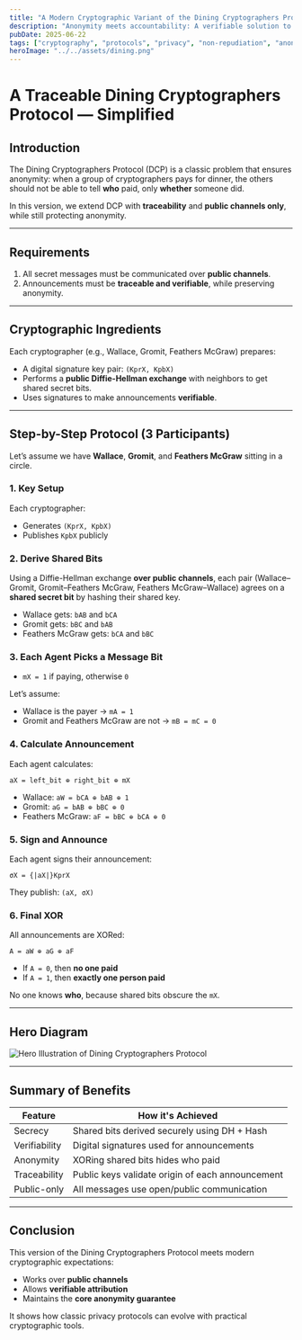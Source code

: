 ```yaml
---
title: "A Modern Cryptographic Variant of the Dining Cryptographers Protocol"
description: "Anonymity meets accountability: A verifiable solution to the Dining Cryptographers Problem using public-key cryptography."
pubDate: 2025-06-22
tags: ["cryptography", "protocols", "privacy", "non-repudiation", "anonymity"]
heroImage: "../../assets/dining.png"
---
```


# A Traceable Dining Cryptographers Protocol — Simplified

## Introduction

The Dining Cryptographers Protocol (DCP) is a classic problem that ensures anonymity: when a group of cryptographers pays for dinner, the others should not be able to tell **who** paid, only **whether** someone did.

In this version, we extend DCP with **traceability** and **public channels only**, while still protecting anonymity.

---

## Requirements

1. All secret messages must be communicated over **public channels**.
2. Announcements must be **traceable and verifiable**, while preserving anonymity.

---

## Cryptographic Ingredients

Each cryptographer (e.g., Wallace, Gromit, Feathers McGraw) prepares:

- A digital signature key pair: `(KprX, KpbX)`
- Performs a **public Diffie-Hellman exchange** with neighbors to get shared secret bits.
- Uses signatures to make announcements **verifiable**.

---

## Step-by-Step Protocol (3 Participants)

Let’s assume we have **Wallace**, **Gromit**, and **Feathers McGraw** sitting in a circle.

### 1. Key Setup

Each cryptographer:
- Generates `(KprX, KpbX)`
- Publishes `KpbX` publicly

### 2. Derive Shared Bits

Using a Diffie-Hellman exchange **over public channels**, each pair (Wallace–Gromit, Gromit–Feathers McGraw, Feathers McGraw–Wallace) agrees on a **shared secret bit** by hashing their shared key.

- Wallace gets: `bAB` and `bCA`
- Gromit gets: `bBC` and `bAB`
- Feathers McGraw gets: `bCA` and `bBC`

### 3. Each Agent Picks a Message Bit

- `mX = 1` if paying, otherwise `0`

Let’s assume:
- Wallace is the payer → `mA = 1`
- Gromit and Feathers McGraw are not → `mB = mC = 0`

### 4. Calculate Announcement

Each agent calculates:

```
aX = left_bit ⊕ right_bit ⊕ mX
```

- Wallace: `aW = bCA ⊕ bAB ⊕ 1`
- Gromit: `aG = bAB ⊕ bBC ⊕ 0`
- Feathers McGraw: `aF = bBC ⊕ bCA ⊕ 0`

### 5. Sign and Announce

Each agent signs their announcement:

```
σX = {|aX|}KprX
```

They publish: `(aX, σX)`

### 6. Final XOR

All announcements are XORed:

```
A = aW ⊕ aG ⊕ aF
```

- If `A = 0`, then **no one paid**
- If `A = 1`, then **exactly one person paid**

No one knows **who**, because shared bits obscure the `mX`.

---

## Hero Diagram

![Hero Illustration of Dining Cryptographers Protocol](./A_flat_digital_illustration_depicts_three_cryptogr.png)

---

## Summary of Benefits

| Feature        | How it's Achieved                                  |
|----------------|----------------------------------------------------|
| Secrecy        | Shared bits derived securely using DH + Hash       |
| Verifiability  | Digital signatures used for announcements          |
| Anonymity      | XORing shared bits hides who paid                  |
| Traceability   | Public keys validate origin of each announcement   |
| Public-only    | All messages use open/public communication         |

---

## Conclusion

This version of the Dining Cryptographers Protocol meets modern cryptographic expectations:
- Works over **public channels**
- Allows **verifiable attribution**
- Maintains the **core anonymity guarantee**

It shows how classic privacy protocols can evolve with practical cryptographic tools.